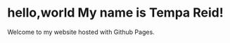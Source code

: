 <!DOC TYPE html >
<html>
  <head>
    <title>My Github Website</title>
  </head>
  <body>
  <h1>hello,world My name is Tempa Reid!</h1>
  <p>Welcome to my website hosted with Github Pages.</p>
  </body>
</html>
